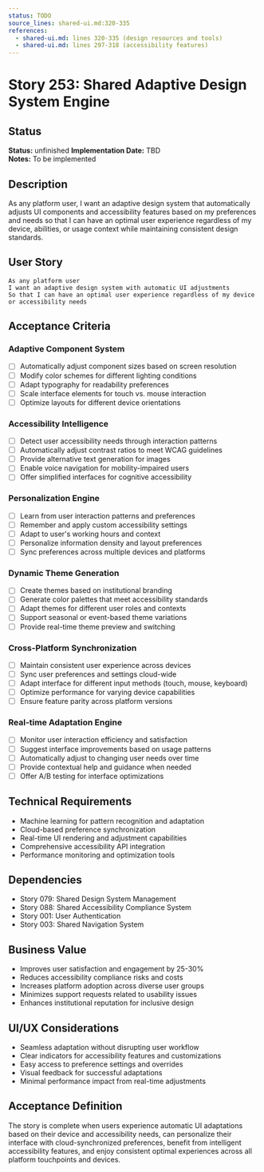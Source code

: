 ```yaml
---
status: TODO
source_lines: shared-ui.md:320-335
references:
  - shared-ui.md: lines 320-335 (design resources and tools)
  - shared-ui.md: lines 297-318 (accessibility features)
---
```

# Story 253: Shared Adaptive Design System Engine

## Status
**Status:** unfinished
**Implementation Date:** TBD  
**Notes:** To be implemented

## Description
As any platform user, I want an adaptive design system that automatically adjusts UI components and accessibility features based on my preferences and needs so that I can have an optimal user experience regardless of my device, abilities, or usage context while maintaining consistent design standards.

## User Story
```
As any platform user
I want an adaptive design system with automatic UI adjustments
So that I can have an optimal user experience regardless of my device or accessibility needs
```

## Acceptance Criteria

### Adaptive Component System
- [ ] Automatically adjust component sizes based on screen resolution
- [ ] Modify color schemes for different lighting conditions
- [ ] Adapt typography for readability preferences
- [ ] Scale interface elements for touch vs. mouse interaction
- [ ] Optimize layouts for different device orientations

### Accessibility Intelligence
- [ ] Detect user accessibility needs through interaction patterns
- [ ] Automatically adjust contrast ratios to meet WCAG guidelines
- [ ] Provide alternative text generation for images
- [ ] Enable voice navigation for mobility-impaired users
- [ ] Offer simplified interfaces for cognitive accessibility

### Personalization Engine
- [ ] Learn from user interaction patterns and preferences
- [ ] Remember and apply custom accessibility settings
- [ ] Adapt to user's working hours and context
- [ ] Personalize information density and layout preferences
- [ ] Sync preferences across multiple devices and platforms

### Dynamic Theme Generation
- [ ] Create themes based on institutional branding
- [ ] Generate color palettes that meet accessibility standards
- [ ] Adapt themes for different user roles and contexts
- [ ] Support seasonal or event-based theme variations
- [ ] Provide real-time theme preview and switching

### Cross-Platform Synchronization
- [ ] Maintain consistent user experience across devices
- [ ] Sync user preferences and settings cloud-wide
- [ ] Adapt interface for different input methods (touch, mouse, keyboard)
- [ ] Optimize performance for varying device capabilities
- [ ] Ensure feature parity across platform versions

### Real-time Adaptation Engine
- [ ] Monitor user interaction efficiency and satisfaction
- [ ] Suggest interface improvements based on usage patterns
- [ ] Automatically adjust to changing user needs over time
- [ ] Provide contextual help and guidance when needed
- [ ] Offer A/B testing for interface optimizations

## Technical Requirements
- Machine learning for pattern recognition and adaptation
- Cloud-based preference synchronization
- Real-time UI rendering and adjustment capabilities
- Comprehensive accessibility API integration
- Performance monitoring and optimization tools

## Dependencies
- Story 079: Shared Design System Management
- Story 088: Shared Accessibility Compliance System
- Story 001: User Authentication
- Story 003: Shared Navigation System

## Business Value
- Improves user satisfaction and engagement by 25-30%
- Reduces accessibility compliance risks and costs
- Increases platform adoption across diverse user groups
- Minimizes support requests related to usability issues
- Enhances institutional reputation for inclusive design

## UI/UX Considerations
- Seamless adaptation without disrupting user workflow
- Clear indicators for accessibility features and customizations
- Easy access to preference settings and overrides
- Visual feedback for successful adaptations
- Minimal performance impact from real-time adjustments

## Acceptance Definition
The story is complete when users experience automatic UI adaptations based on their device and accessibility needs, can personalize their interface with cloud-synchronized preferences, benefit from intelligent accessibility features, and enjoy consistent optimal experiences across all platform touchpoints and devices.
